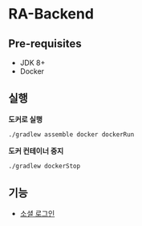 # RA-Backend

## Pre-requisites
* JDK 8+
* Docker

## 실행
**도커로 실행**
```bash
./gradlew assemble docker dockerRun
```
**도커 컨테이너 중지**
```bash
./gradlew dockerStop
```

## 기능
* [소셜 로그인](md/Social-Login.md)